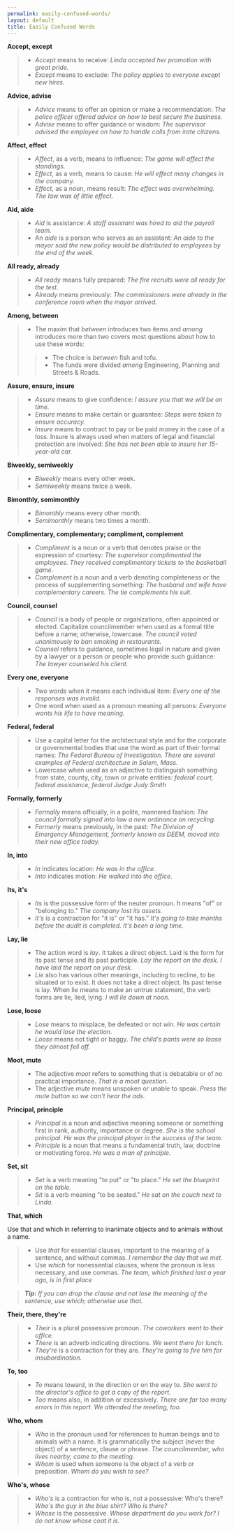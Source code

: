 ```yaml
---
permalink: easily-confused-words/
layout: default
title: Easily Confused Words
---
```


**Accept, except**

> *	_Accept_ means to receive: *Linda accepted her promotion with great pride.*
> *	_Except_ means to exclude: *The policy applies to everyone except new hires.*


**Advice, advise**

> *	_Advice_ means to offer an opinion or make a recommendation: *The police officer offered advice on how to best secure the business.*
> *	_Advise_ means to offer guidance or wisdom:  *The supervisor advised the employee on how to handle calls from irate citizens.*


**Affect, effect**

> *	_Affect_, as a verb, means to influence:  *The game will affect the standings.*
> *	_Effect_, as a verb, means to cause:  *He will effect many changes in the company.*
> *	_Effect_, as a noun, means result:  *The effect was overwhelming.  The law was of little effect.*


**Aid, aide**

> *	_Aid_ is assistance:  *A staff assistant was hired to aid the payroll team.*
> *	An _aide_ is a person who serves as an assistant:  *An aide to the mayor said the new policy would be distributed to employees by the end of the week.*


**All ready, already**

> *	_All ready_ means fully prepared: *The fire recruits were all ready for the test.*
> *	_Already_ means previously: *The commissioners were already in the conference room when the mayor arrived.*


**Among, between**

> * The maxim that _between_ introduces two items and _among_ introduces more than two covers most questions about how to use these words:
>> * The choice is _between_ fish and tofu.
>> * The funds were divided _among_ Engineering, Planning and Streets & Roads.

**Assure, ensure, insure**

> *	_Assure_ means to give confidence:  *I assure you that we will be on time.*
> *	_Ensure_ means to make certain or guarantee:  *Steps were taken to ensure accuracy.*
> *	_Insure_ means to contract to pay or be paid money in the case of a loss. Insure is always used when matters of legal and financial protection are involved:  *She has not been able to insure her 15-year-old car.*


**Biweekly, semiweekly**

> * _Biweekly_ means every other week.
> * _Semiweekly_ means twice a week.

**Bimonthly, semimonthly**

> *	_Bimonthly_ means every other month.
> *	_Semimonthly_ means two times a month.


**Complimentary, complementary; compliment, complement**

> *	_Compliment_ is a noun or a verb that denotes praise or the expression of courtesy:  *The supervisor complimented the employees.  They received complimentary tickets to the basketball game.*
> *	_Complement_ is a noun and a verb denoting completeness or the process of supplementing something:  *The husband and wife have complementary careers.  The tie complements his suit.*


**Council, counsel**

> *	_Council_ is a body of people or organizations, often appointed or elected. Capitalize councilmember when used as a formal title before a name; otherwise, lowercase. *The council voted unanimously to ban smoking in restaurants.*
> *	_Counsel_ refers to guidance, sometimes legal in nature and given by a lawyer or a person or people who provide such guidance: *The lawyer counseled his client.*


**Every one, everyone**

> *	Two words when it means each individual item:  *Every one of the responses was invalid.*
> *	One word when used as a pronoun meaning all persons:  *Everyone wants his life to have meaning.*


**Federal, federal**

> *	Use a capital letter for the architectural style and for the corporate or governmental bodies that use the word as part of their formal names:  *The Federal Bureau of Investigation. There are several examples of Federal architecture in Salem, Mass.*
> *	Lowercase when used as an adjective to distinguish something from state, county, city, town or private entities:  *federal court, federal assistance, federal Judge Judy Smith*


**Formally, formerly**

> *	_Formally_ means officially, in a polite, mannered fashion: *The council formally signed into law a new ordinance on recycling.*
> *	_Formerly_ means previously, in the past: *The Division of Emergency Management, formerly known as DEEM, moved into their new office today.*


**In, into**

> *	_In_ indicates location:  *He was in the office.*
> *	_Into_ indicates motion:  *He walked into the office.*


**Its, it's**

> *	_Its_ is the possessive form of the neuter pronoun.  It means "of" or "belonging to."  *The company lost its assets.*
> *	_It's_ is a contraction for "it is" or "it has."  *It's going to take months before the audit is completed.  It's been a long time.*


**Lay, lie**

> *	The action word is _lay_. It takes a direct object. Laid is the form for its past tense and its past participle. *Lay the report on the desk.  I have laid the report on your desk.*  
> *	_Lie_ also has various other meanings, including to recline, to be situated or to exist. It does not take a direct object. Its past tense is lay. When lie means to make an untrue statement, the verb forms are lie, lied, lying.  *I will lie down at noon.*


**Lose, loose**

> *	_Lose_ means to misplace, be defeated or not win.  *He was certain he would lose the election.*
> *	_Loose_ means not tight or baggy.  *The child's pants were so loose they almost fell off.*


**Moot, mute**

> *	The adjective _moot_ refers to something that is debatable or of no practical importance.  *That is a moot question.* 
> *	The adjective _mute_ means unspoken or unable to speak.  *Press the mute button so we can't hear the ads.*


**Principal, principle**

> *	_Principal_ is a noun and adjective meaning someone or something first in rank, authority, importance or degree.  *She is the school principal.  He was the principal player in the success of the team.*
> *	_Principle_ is a noun that means a fundamental truth, law, doctrine or motivating force.  *He was a man of principle.*  


**Set, sit**

> *	_Set_ is a verb meaning "to put" or "to place." *He set the blueprint on the table.*
> *	_Sit_ is a verb meaning "to be seated." *He sat on the couch next to Linda.*


**That, which**

Use that and which in referring to inanimate objects and to animals without a name.

> *	Use _that_ for essential clauses, important to the meaning of a sentence, and without commas.  *I remember the day that we met.*
> *	Use _which_ for nonessential clauses, where the pronoun is less necessary, and use commas.  *The team, which finished last a year ago, is in first place*

> **_Tip_:** *If you can drop the clause and not lose the meaning of the sentence, use which; otherwise use that.*


**Their, there, they're**

> *	_Their_ is a plural possessive pronoun.  *The coworkers went to their office.*
> *	_There_ is an adverb indicating directions.  *We went there for lunch.*
> *	_They're_ is a contraction for they are.  *They're going to fire him for insubordination.*


**To, too**

> *	_To_ means toward, in the direction or on the way to.  *She went to the director's office to get a copy of the report.*
> *	_Too_ means also, in addition or excessively. *There are far too many errors in this report. We attended the meeting, too.*


**Who, whom**

> *	_Who_ is the pronoun used for references to human beings and to animals with a name. It is grammatically the subject (never the object) of a sentence, clause or phrase. *The councilmember, who lives nearby, came to the meeting.*  
> *	_Whom_ is used when someone is the object of a verb or preposition. *Whom do you wish to see?*


**Who's, whose**

> *	_Who's_ is a contraction for who is, not a possessive: Who's there? *Who's the guy in the blue shirt?  Who is there?*
> *	_Whose_ is the possessive.  *Whose department do you work for?  I do not know whose coat it is.*
